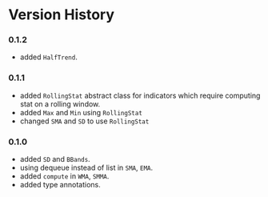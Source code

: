 # Version History

### 0.1.2
- added `HalfTrend`.
### 0.1.1
- added `RollingStat` abstract class for indicators which require computing stat on a rolling window.
- added `Max` and `Min` using `RollingStat`
- changed `SMA` and `SD` to use `RollingStat`
### 0.1.0
- added `SD` and `BBands`.
- using dequeue instead of list in `SMA`, `EMA`.
- added `compute` in `WMA`, `SMMA`.
- added type annotations.